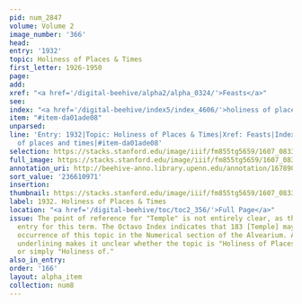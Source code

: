 ```yaml
---
pid: num_2847
volume: Volume 2
image_number: '366'
head:
entry: '1932'
topic: Holiness of Places & Times
first_letter: 1926-1950
page:
add:
xref: "<a href='/digital-beehive/alpha2/alpha_0324/'>Feasts</a>"
see:
index: "<a href='/digital-beehive/index5/index_4606/'>holiness of places and times</a>"
item: "#item-da01ade08"
unparsed:
line: 'Entry: 1932|Topic: Holiness of Places & Times|Xref: Feasts|Index: holiness
  of places and times|#item-da01ade08'
selection: https://stacks.stanford.edu/image/iiif/fm855tg5659/1607_0833/783,971,2887,1507/full/0/default.jpg
full_image: https://stacks.stanford.edu/image/iiif/fm855tg5659/1607_0833/full/full/0/default.jpg
annotation_uri: http://beehive-anno.library.upenn.edu/annotation/1678902379549
sort_value: '236610971'
insertion:
thumbnail: https://stacks.stanford.edu/image/iiif/fm855tg5659/1607_0833/783,971,600,180/250,/0/default.jpg
label: 1932. Holiness of Places & Times
location: "<a href='/digital-beehive/toc/toc2_356/'>Full Page</a>"
issue: The point of reference for "Temple" is not entirely clear, as there is no alphabetical
  entry for this term. The Octavo Index indicates that 183 [Temple] may be the earliest
  occurrence of this topic in the Numerical section of the Alvearium. Also, Pastorius's
  underlining makes it unclear whether the topic is "Holiness of Places & Times,"
  or simply "Holiness of."
also_in_entry:
order: '166'
layout: alpha_item
collection: num8
---
```

